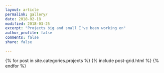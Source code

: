 ```yaml
---
layout: article
permalink: gallery/
date: 2018-02-18
modified: 2018-03-25
excerpt: "Projects big and small I've been working on"
author_profile: false
comments: false
share: false

---
```


<div>
{% for post in site.categories.projects %}
  {% include post-grid.html %}
{% endfor %}
</div><!-- /.tiles -->
